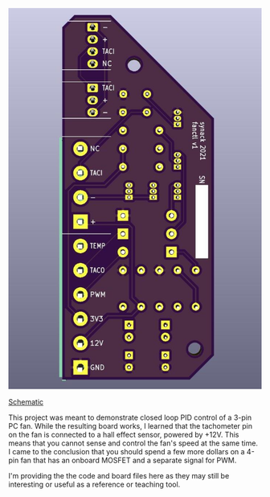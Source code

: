 ![PCB render](hw/fanctl-bottom.jpg)

[Schematic](hw/fanctl.pdf)

This project was meant to demonstrate closed loop PID control of a 3-pin PC
fan. While the resulting board works, I learned that the tachometer pin on the
fan is connected to a hall effect sensor, powered by +12V. This means that you
cannot sense and control the fan's speed at the same time. I came to the
conclusion that you should spend a few more dollars on a 4-pin fan that has an
onboard MOSFET and a separate signal for PWM.

I'm providing the the code and board files here as they may still be
interesting or useful as a reference or teaching tool.
